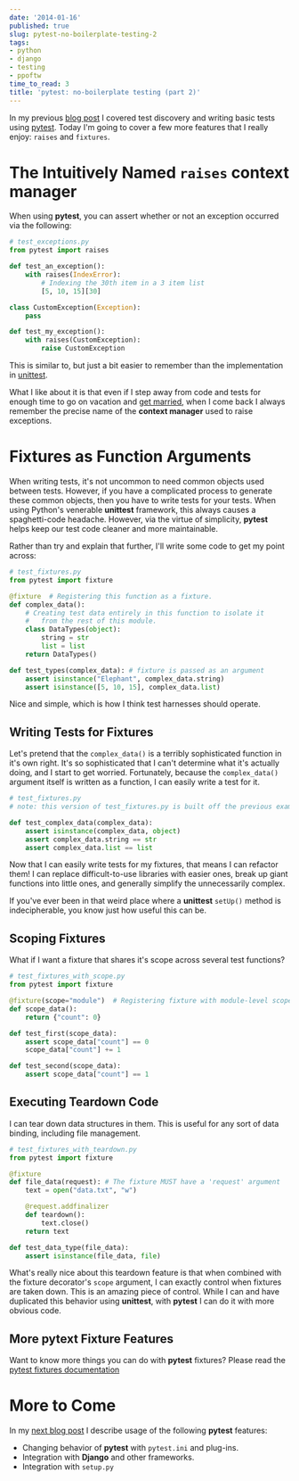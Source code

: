 ```yaml
---
date: '2014-01-16'
published: true
slug: pytest-no-boilerplate-testing-2
tags:
- python
- django
- testing
- ppoftw
time_to_read: 3
title: 'pytest: no-boilerplate testing (part 2)'
---
```


In my previous [blog
post](https://pydanny.com/pytest-no-boilerplate-testing.html) I covered
test discovery and writing basic tests using
[pytest](http://pytest.org/). Today I'm going to cover a few more
features that I really enjoy: `raises` and `fixtures`.

The Intuitively Named `raises` **context manager**
==================================================

When using **pytest**, you can assert whether or not an exception
occurred via the following:

``` python
# test_exceptions.py
from pytest import raises

def test_an_exception():
    with raises(IndexError):
        # Indexing the 30th item in a 3 item list
        [5, 10, 15][30]

class CustomException(Exception):
    pass

def test_my_exception():
    with raises(CustomException):
        raise CustomException
```

This is similar to, but just a bit easier to remember than the
implementation in
[unittest](http://docs.python.org/2/library/unittest.html).

What I like about it is that even if I step away from code and tests for
enough time to go on vacation and [get
married](https://pydanny.com/i-married-audrey-roy.html), when I come
back I always remember the precise name of the **context manager** used
to raise exceptions.

Fixtures as Function Arguments
==============================

When writing tests, it's not uncommon to need common objects used
between tests. However, if you have a complicated process to generate
these common objects, then you have to write tests for your tests. When
using Python's venerable **unittest** framework, this always causes a
spaghetti-code headache. However, via the virtue of simplicity,
**pytest** helps keep our test code cleaner and more maintainable.

Rather than try and explain that further, I'll write some code to get
my point across:

``` python
# test_fixtures.py
from pytest import fixture

@fixture  # Registering this function as a fixture.
def complex_data():
    # Creating test data entirely in this function to isolate it
    #   from the rest of this module.
    class DataTypes(object):
        string = str
        list = list
    return DataTypes()

def test_types(complex_data): # fixture is passed as an argument
    assert isinstance("Elephant", complex_data.string)
    assert isinstance([5, 10, 15], complex_data.list)
```

Nice and simple, which is how I think test harnesses should operate.

Writing Tests for Fixtures
--------------------------

Let's pretend that the `complex_data()` is a terribly sophisticated
function in it's own right. It's so sophisticated that I can't
determine what it's actually doing, and I start to get worried.
Fortunately, because the `complex_data()` argument itself is written as
a function, I can easily write a test for it.

``` python
# test_fixtures.py
# note: this version of test_fixtures.py is built off the previous example

def test_complex_data(complex_data):
    assert isinstance(complex_data, object)
    assert complex_data.string == str
    assert complex_data.list == list
```

Now that I can easily write tests for my fixtures, that means I can
refactor them! I can replace difficult-to-use libraries with easier
ones, break up giant functions into little ones, and generally simplify
the unnecessarily complex.

If you've ever been in that weird place where a **unittest** `setUp()`
method is indecipherable, you know just how useful this can be.

Scoping Fixtures
----------------

What if I want a fixture that shares it's scope across several test
functions?

``` python
# test_fixtures_with_scope.py
from pytest import fixture

@fixture(scope="module")  # Registering fixture with module-level scope
def scope_data():
    return {"count": 0}

def test_first(scope_data):
    assert scope_data["count"] == 0
    scope_data["count"] += 1

def test_second(scope_data):
    assert scope_data["count"] == 1
```

Executing Teardown Code
-----------------------

I can tear down data structures in them. This is useful for any sort of
data binding, including file management.

``` python
# test_fixtures_with_teardown.py
from pytest import fixture

@fixture
def file_data(request): # The fixture MUST have a 'request' argument
    text = open("data.txt", "w")

    @request.addfinalizer
    def teardown():
        text.close()
    return text

def test_data_type(file_data):
    assert isinstance(file_data, file)
```

What's really nice about this teardown feature is that when combined
with the fixture decorator's `scope` argument, I can exactly control
when fixtures are taken down. This is an amazing piece of control. While
I can and have duplicated this behavior using **unittest**, with
**pytest** I can do it with more obvious code.

More **pytext** Fixture Features
--------------------------------

Want to know more things you can do with **pytest** fixtures? Please
read the [pytest fixtures
documentation](http://pytest.org/latest/fixture.html)

More to Come
============

In my [next blog
post](https://pydanny.com/pytest-no-boilerplate-testing-3.html) I
describe usage of the following **pytest** features:

-   Changing behavior of **pytest** with `pytest.ini` and plug-ins.
-   Integration with **Django** and other frameworks.
-   Integration with `setup.py`
